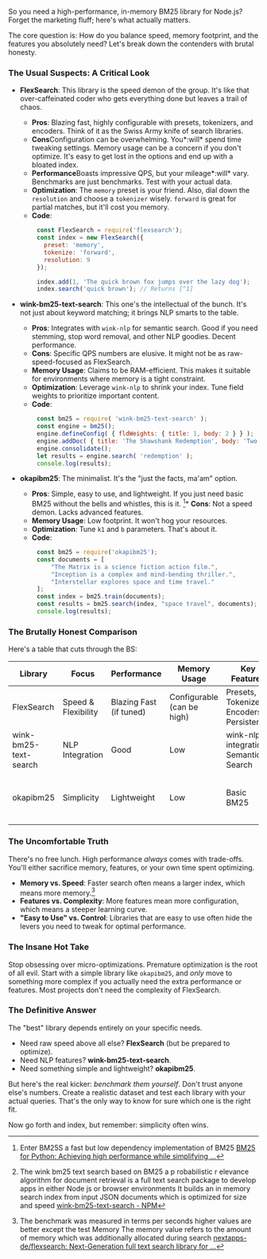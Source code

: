 So you need a high-performance, in-memory BM25 library for Node.js? Forget the marketing fluff; here's what actually matters.

The core question is: How do you balance speed, memory footprint, and the features you absolutely need? Let's break down the contenders with brutal honesty.

### The Usual Suspects: A Critical Look

*   **FlexSearch**: This library is the speed demon of the group. It's like that over-caffeinated coder who gets everything done but leaves a trail of chaos.

    *   **Pros**: Blazing fast, highly configurable with presets, tokenizers, and encoders. Think of it as the Swiss Army knife of search libraries.
    *   **Cons**Configuration can be overwhelming. You*:will* spend time tweaking settings. Memory usage can be a concern if you don't optimize. It's easy to get lost in the options and end up with a bloated index.
    *   **Performance**Boasts impressive QPS, but your mileage*:will* vary. Benchmarks are just benchmarks. Test with your actual data.
    *   **Optimization**: The `memory` preset is your friend. Also, dial down the `resolution` and choose a `tokenizer` wisely. `forward` is great for partial matches, but it'll cost you memory.
    *   **Code**:

```javascript
        const FlexSearch = require('flexsearch');
        const index = new FlexSearch({
          preset: 'memory',
          tokenize: 'forward',
          resolution: 9
        });

        index.add(1, 'The quick brown fox jumps over the lazy dog');
        index.search('quick brown'); // Returns [^1]
```

*   **wink-bm25-text-search**: This one's the intellectual of the bunch. It's not just about keyword matching; it brings NLP smarts to the table.

    *   **Pros**: Integrates with `wink-nlp` for semantic search. Good if you need stemming, stop word removal, and other NLP goodies. Decent performance.
    *   **Cons**: Specific QPS numbers are elusive. It might not be as raw-speed-focused as FlexSearch.
    *   **Memory Usage**: Claims to be RAM-efficient. This makes it suitable for environments where memory is a tight constraint.
    *   **Optimization**: Leverage `wink-nlp` to shrink your index. Tune field weights to prioritize important content.
    *   **Code**:

```javascript
        const bm25 = require( 'wink-bm25-text-search' );
        const engine = bm25();
        engine.defineConfig( { fldWeights: { title: 1, body: 2 } } );
        engine.addDoc( { title: 'The Shawshank Redemption', body: 'Two imprisoned men bond over a number of years, finding solace and eventual redemption through acts of common decency.' }, 1 );
        engine.consolidate();
        let results = engine.search( 'redemption' );
        console.log(results);
```

*   **okapibm25**: The minimalist. It's the "just the facts, ma'am" option.

    *   **Pros**: Simple, easy to use, and lightweight. If you just need basic BM25 without the bells and whistles, this is it.
    [^1]*   **Cons**: Not a speed demon. Lacks advanced features.
    *   **Memory Usage**: Low footprint. It won't hog your resources.
    *   **Optimization**: Tune `k1` and `b` parameters. That's about it.
    *   **Code**:

```javascript
        const bm25 = require('okapibm25');
        const documents = [
            "The Matrix is a science fiction action film.",
            "Inception is a complex and mind-bending thriller.",
            "Interstellar explores space and time travel."
        ];
        const index = bm25.train(documents);
        const results = bm25.search(index, "space travel", documents);
        console.log(results);
```

### The Brutally Honest Comparison

Here's a table that cuts through the BS:

| Library | Focus | Performance | Memory Usage | Key Features | Best For | Worst For |
| --- | --- | --- | --- | --- | --- | --- |
| FlexSearch | Speed &amp; Flexibility | Blazing Fast (if tuned) | Configurable (can be high) | Presets, Tokenizers, Encoders, Persistence | High-volume search, complex queries | Low-memory environments, simple use cases |
| wink-bm25-text-search | NLP Integration | Good | Low | wink-nlp integration, Semantic Search | NLP-powered search, semantic understanding | Raw speed, minimal dependencies |
| okapibm25 | Simplicity | Lightweight | Low | Basic BM25 | Simple search, minimal resource usage | Complex queries, high performance[^2] |


### The Uncomfortable Truth

There's no free lunch. High performance *always* comes with trade-offs. You'll either sacrifice memory, features, or your own time spent optimizing.

*   **Memory vs. Speed**: Faster search often means a larger index, which means more memory.[^3]
*   **Features vs. Complexity**: More features mean more configuration, which means a steeper learning curve.
*   **"Easy to Use" vs. Control**: Libraries that are easy to use often hide the levers you need to tweak for optimal performance.

### The Insane Hot Take

Stop obsessing over micro-optimizations. Premature optimization is the root of all evil. Start with a simple library like `okapibm25`, and *only* move to something more complex if you actually need the extra performance or features. Most projects don't need the complexity of FlexSearch.

### The Definitive Answer

The "best" library depends entirely on your specific needs.

*   Need raw speed above all else? **FlexSearch** (but be prepared to optimize).
*   Need NLP features? **wink-bm25-text-search**.
*   Need something simple and lightweight? **okapibm25**.

But here's the real kicker: *benchmark them yourself*. Don't trust anyone else's numbers. Create a realistic dataset and test each library with your actual queries. That's the only way to know for sure which one is the right fit.

Now go forth and index, but remember: simplicity often wins.



[^1]: Enter BM25S a fast but low dependency implementation of BM25 [BM25 for Python: Achieving high performance while simplifying ...](https://huggingface.co/blog/xhluca/bm25s)

[^2]: The wink bm25 text search based on BM25 a p robabilistic r elevance algorithm for document retrieval is a full text search package to develop apps in either Node js or browser environments It builds an in memory search index from input JSON documents which is optimized for size and speed [wink-bm25-text-search - NPM](https://npmjs.com/package/wink-bm25-text-search)

[^3]: The benchmark was measured in terms per seconds higher values are better except the test Memory The memory value refers to the amount of memory which was additionally allocated during search [nextapps-de/flexsearch: Next-Generation full text search library for ...](https://github.com/nextapps-de/flexsearch)